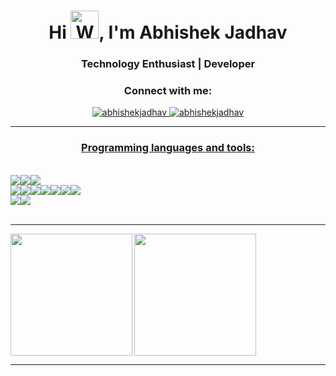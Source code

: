 
  

<h1 align="center">Hi <img src="https://raw.githubusercontent.com/nixin72/nixin72/master/wave.gif" 
         alt="Waving hand animated gif"
         height="45"
         width="45" />, I'm Abhishek Jadhav </h1>

<h3 align="center">Technology Enthusiast | Developer </h3> 




<h3 align="center">Connect with me:</h3>
<p align="center">
<!-- <img src="https://komarev.com/ghpvc/?username=prajyotzankar&label=Profile%20views&color=0e75b6&style=flat" alt="prajyotzankar" />  -->
<a href="mailto:jadhavabhishek1911@gmail.com" html target="_blank" rel="noopener noreferrer"> 
  <img src="https://img.shields.io/badge/Gmail-Email-d14836?style=flat&logo=gmail" alt="abhishekjadhav" />

<a href="https://www.linkedin.com/in/abhishekjadhav7/" html target="_blank" rel="noopener noreferrer"> 
  <img src="https://img.shields.io/badge/LinkedIn-Profile-0179b6?style=flat&logo=linkedin" alt="abhishekjadhav" /> 

<a href="https://leetcode.com/watch_Me/" html target="_blank" rel="noopener noreferrer"> 
<!--   <img src="https://img.shields.io/badge/LeetCode-Profile-f89f1b?style=flat&logo=leetcode" alt="abhishekjadhav" /> -->


</p>

---

<h3 align="center">Programming languages and tools:</h3><br>
<div align="center" style="display:flex">
  <img src="https://img.shields.io/badge/HTML5-E34F26?style=for-the-badge&logo=html5&logoColor=white"/>
  <img src="https://img.shields.io/badge/CSS3-1572B6?style=for-the-badge&logo=css3&logoColor=white"/>
  <img src="https://img.shields.io/badge/JavaScript-F7DF1E?style=for-the-badge&logo=javascript&logoColor=black"/>
</div>
<div align="center" style="display:flex">
  <img src="https://img.shields.io/badge/React-20232A?style=for-the-badge&logo=react&logoColor=61DAFB"/>
  <img src="https://img.shields.io/badge/React_Native-20232A?style=for-the-badge&logo=react&logoColor=61DAFB"/>
  <img src="https://img.shields.io/badge/Node.js-339933?style=for-the-badge&logo=nodedotjs&logoColor=white"/>
  <img src="https://img.shields.io/badge/Express.js-000000?style=for-the-badge&logo=express&logoColor=white"/>
  <img src="https://img.shields.io/badge/mongodb-CB3837?style=for-the-badge&logo=mongodb&logoColor=white"/>
  <img src="https://img.shields.io/badge/MySQL-00000F?style=for-the-badge&logo=mysql&logoColor=white"/>
  <img src="https://img.shields.io/badge/Bootstrap-563D7C?style=for-the-badge&logo=bootstrap&logoColor=white"/>
</div>
 
<div align="center" style="display:flex">

  <img src="https://img.shields.io/badge/c++-5E5C5C?style=for-the-badge&logo=c++&logoColor=white"/>
  <img src="https://img.shields.io/badge/Java-ED8B00?style=for-the-badge&logo=java&logoColor=white"/> 
  
</div>
  
<br>
  
 ---

  
<div style="display:flex">  
  <a href="https://github.com/abhishekjadhav07">
<img align="left" height="195px" src="https://github-readme-stats.vercel.app/api?username=abhishekjadhav07&show_icons=true&hide_border=true&theme=github_dark"/> 
  </a>
  <a href="https://github.com/abhishekjadhav07">
    <img align="center" height="195px" src="https://github-readme-stats.vercel.app/api/top-langs/?username=abhishekjadhav07&theme=github_dark&hide_langs_below=0&hide_border=true" />
  </a>
<!--   <img align="right" height="195px" alt="GIF" src="https://media.giphy.com/media/qgQUggAC3Pfv687qPC/giphy.gif" height="200" width="250"/> -->
</div>

---

